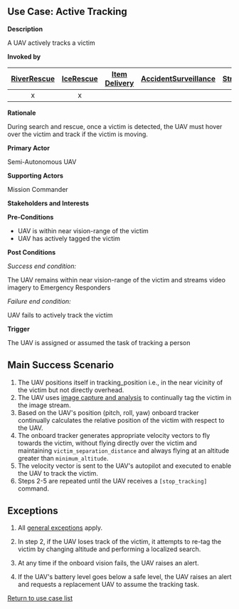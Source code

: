 ## Use Case: Active Tracking


**Description**

A UAV actively tracks a victim

**Invoked by**


| [RiverRescue](../main/RiverRescue.md) | [IceRescue](../main/IceRescue.md) | [Item Delivery](../main/ItemDelivery.md)| [AccidentSurveillance](../main/AccidentSurveillance.md) | [StructuralFire](../main/StructuralFire.md) | [EnvironmentalSampling](../main/EnvironmentalSampling.md) |
| :------: | :--------: | :--------: | :------: |:------: |:------: |
| x | x |  |  | |  |



**Rationale**

During search and rescue, once a victim is detected, the UAV must hover over the victim and track if the victim is moving.

**Primary Actor**

Semi-Autonomous UAV

**Supporting Actors**

Mission Commander

**Stakeholders and Interests**

**Pre-Conditions**

- UAV is within near vision-range of the victim
- UAV has actively tagged the victim

**Post Conditions**

_Success end condition:_

The UAV remains within near vision-range of the victim and streams video imagery to Emergency Responders

_Failure end condition:_

UAV fails to actively track the victim

**Trigger**

The UAV is assigned or assumed the task of tracking a person

## Main Success Scenario

1. The UAV positions itself in tracking\_position i.e., in the near vicinity of the victim but not directly overhead.
2. The UAV uses [image capture and analysis](ImageCaptureAndAnalysis.md) to continually tag the victim in the image stream.
3. Based on the UAV's position (pitch, roll, yaw) onboard tracker continually calculates the relative position of the victim with respect to the UAV.
4. The onboard tracker generates appropriate velocity vectors to fly towards the victim, without flying directly over the victim and maintaining `victim_separation_distance` and always flying at an altitude greater than `minimum_altitude`.
5. The velocity vector is sent to the UAV's autopilot and executed to enable the UAV to track the victim.
6. Steps 2-5 are repeated until the UAV receives a `[stop_tracking]` command.

## Exceptions

1. All [general exceptions](../../README.md#GeneralExceptions) apply.

2. In step 2, if the UAV loses track of the victim, it attempts to re-tag the victim by changing altitude and performing a localized search.

3. At any time if the onboard vision fails, the UAV raises an alert.

4. If the UAV's battery level goes below a safe level, the UAV raises an alert and requests a replacement UAV to assume the tracking task.

[Return to use case list](../../README.md)

